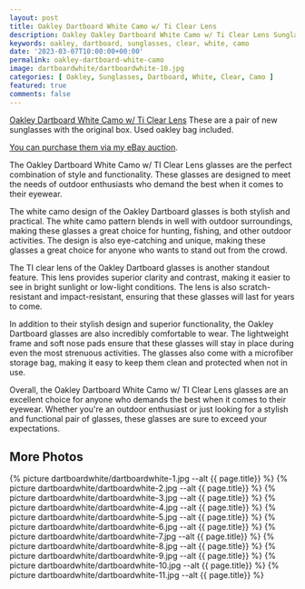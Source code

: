 ```yaml
---
layout: post
title: Oakley Dartboard White Camo w/ Ti Clear Lens
description: Oakley Oakley Dartboard White Camo w/ Ti Clear Lens Sunglasses for sale, available on eBay. 
keywords: oakley, dartboard, sunglasses, clear, white, camo
date: '2023-03-07T10:00:00+00:00'
permalink: oakley-dartboard-white-camo
image: dartboardwhite/dartboardwhite-10.jpg
categories: [ Oakley, Sunglasses, Dartboard, White, Clear, Camo ]
featured: true
comments: false 
---
```

[Oakley Dartboard White Camo w/ Ti Clear Lens](https://www.ebay.com/itm/155476094674) These are a pair of new sunglasses with the original box. Used oakley bag included.

[You can purchase them via my eBay auction](https://www.ebay.com/itm/155476094674).

The Oakley Dartboard White Camo w/ TI Clear Lens glasses are the perfect combination of style and functionality. These glasses are designed to meet the needs of outdoor enthusiasts who demand the best when it comes to their eyewear.

The white camo design of the Oakley Dartboard glasses is both stylish and practical. The white camo pattern blends in well with outdoor surroundings, making these glasses a great choice for hunting, fishing, and other outdoor activities. The design is also eye-catching and unique, making these glasses a great choice for anyone who wants to stand out from the crowd.

The TI clear lens of the Oakley Dartboard glasses is another standout feature. This lens provides superior clarity and contrast, making it easier to see in bright sunlight or low-light conditions. The lens is also scratch-resistant and impact-resistant, ensuring that these glasses will last for years to come.

In addition to their stylish design and superior functionality, the Oakley Dartboard glasses are also incredibly comfortable to wear. The lightweight frame and soft nose pads ensure that these glasses will stay in place during even the most strenuous activities. The glasses also come with a microfiber storage bag, making it easy to keep them clean and protected when not in use.

Overall, the Oakley Dartboard White Camo w/ TI Clear Lens glasses are an excellent choice for anyone who demands the best when it comes to their eyewear. Whether you're an outdoor enthusiast or just looking for a stylish and functional pair of glasses, these glasses are sure to exceed your expectations.

## More Photos
{% picture dartboardwhite/dartboardwhite-1.jpg --alt {{ page.title}}  %}
{% picture dartboardwhite/dartboardwhite-2.jpg --alt {{ page.title}}  %}
{% picture dartboardwhite/dartboardwhite-3.jpg --alt {{ page.title}}  %}
{% picture dartboardwhite/dartboardwhite-4.jpg --alt {{ page.title}}  %}
{% picture dartboardwhite/dartboardwhite-5.jpg --alt {{ page.title}}  %}
{% picture dartboardwhite/dartboardwhite-6.jpg --alt {{ page.title}}  %}
{% picture dartboardwhite/dartboardwhite-7.jpg --alt {{ page.title}}  %}
{% picture dartboardwhite/dartboardwhite-8.jpg --alt {{ page.title}}  %}
{% picture dartboardwhite/dartboardwhite-9.jpg --alt {{ page.title}}  %}
{% picture dartboardwhite/dartboardwhite-10.jpg --alt {{ page.title}}  %}
{% picture dartboardwhite/dartboardwhite-11.jpg --alt {{ page.title}}  %}
